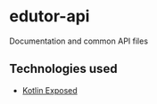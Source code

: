 # edutor-api
Documentation and common API files

## Technologies used

* [Kotlin Exposed](https://github.com/JetBrains/Exposed/wiki)
